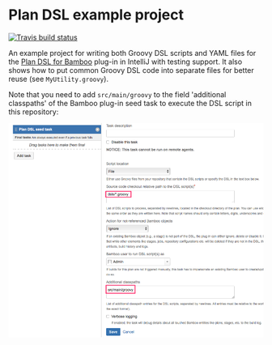 # Plan DSL example project

[![Travis build status](https://travis-ci.org/mibexsoftware/bamboo-plan-dsl-example.svg?branch=master)](https://travis-ci.org/mibexsoftware/bamboo-plan-dsl-example)

An example project for writing both Groovy DSL scripts and YAML files for the 
[Plan DSL for Bamboo](https://github.com/mibexsoftware/bamboo-plan-dsl-plugin/) plug-in in IntelliJ with
testing support. It also shows how to put common Groovy DSL code into separate files for better reuse (see `MyUtility.groovy`).

Note that you need to
add `src/main/groovy` to the field 'additional classpaths' of the Bamboo plug-in seed task to execute the DSL script in
this repository:

![Bamboo seed task configuration](task_config.png)
